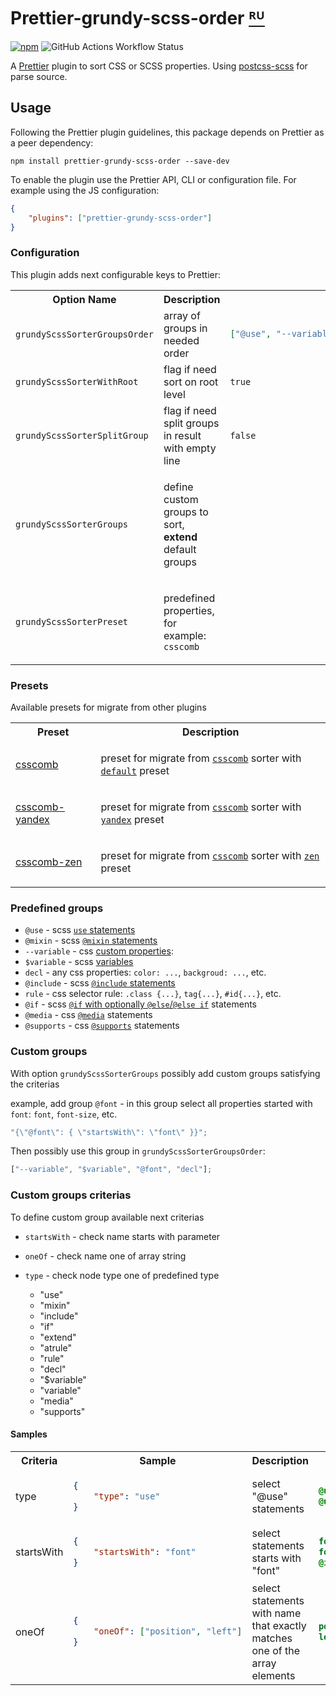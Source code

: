 # Prettier-grundy-scss-order [ᴿᵁ](ru/README.md)

[![npm][npm-badge]][npm] ![GitHub Actions Workflow Status][npm-build]

A [Prettier](https://prettier.io/) plugin to sort CSS or SCSS properties. Using [postcss-scss](https://github.com/postcss/postcss-scss) for parse source.

## Usage

Following the Prettier plugin guidelines, this package depends on Prettier as a peer dependency:

`npm install prettier-grundy-scss-order --save-dev`

To enable the plugin use the Prettier API, CLI or configuration file. For example using the JS configuration:

```json
{
    "plugins": ["prettier-grundy-scss-order"]
}
```

### Configuration

This plugin adds next configurable keys to Prettier:

<table>
<tr>
<th>Option Name</th>
<th>Description</th>
<th>Default value</th>
</tr>
<tr>
<td>

`grundyScssSorterGroupsOrder`</td>

<td>array of groups in needed order</td>
<td>

```json
["@use", "--variable", "$variable", "@if", "decl", "@include", "@mixin", "rule"]
```

</td>
</tr>
<tr>
<td>

`grundyScssSorterWithRoot`</td>

<td>flag if need sort on root level</td>
<td>

`true`</td>

<tr><td>

`grundyScssSorterSplitGroup`</td>

<td>flag if need split groups in result with empty line</td>
<td>

`false`</td>

</tr>
<tr><td>

`grundyScssSorterGroups`</td>

<td>

define custom groups to sort, **extend** default groups</td>

<td></td>

</tr>
<tr><td>

`grundyScssSorterPreset`</td>

<td>

predefined properties, for example: `csscomb`</td>

<td></td>

</tr>
    </table>

### Presets

Available presets for migrate from other plugins

<table>
<tr>
<th>Preset</th>
<th>Description</th>
</tr>
<tr>
<td>

[csscomb](src/presets/csscomb.mjs)

</td>
<td>

preset for migrate from [`csscomb`](https://github.com/csscomb/csscomb.js) sorter with [`default`](https://github.com/csscomb/csscomb.js/blob/dev/config/csscomb.json) preset</td>

</tr>
<tr>
<td>

[csscomb-yandex](src/presets/csscomb-yandex.mjs)</td>

<td>

preset for migrate from [`csscomb`](https://github.com/csscomb/csscomb.js) sorter with [`yandex`](https://github.com/csscomb/csscomb.js/blob/dev/config/yandex.json) preset</td>

</tr>
<tr>
<td>

[csscomb-zen](src/presets/csscomb-zen.mjs)</td>

<td>

preset for migrate from [`csscomb`](https://github.com/csscomb/csscomb.js) sorter with [`zen`](https://github.com/csscomb/csscomb.js/blob/dev/config/zen.json) preset</td>

</tr>
</table>

### Predefined groups

- `@use` - scss [`use` statements](https://sass-lang.com/documentation/at-rules/use/)
- `@mixin` - scss [`@mixin` statements](https://sass-lang.com/documentation/at-rules/mixin/)
- `--variable` - css [custom properties](https://developer.mozilla.org/en-US/docs/Web/CSS/--*):
- `$variable` - scss [variables](https://sass-lang.com/documentation/variables/)
- `decl` - any css properties: `color: ...`, `backgroud: ...`, etc.
- `@include` - scss [`@include` statements](https://sass-lang.com/documentation/at-rules/mixin/)
- `rule` - css selector rule: `.class {...}`, `tag{...}`, `#id{...}`, etc.
- `@if` - scss [`@if` with optionally `@else`/`@else if`](https://sass-lang.com/documentation/at-rules/control/if/) statements
- `@media` - css [`@media`](https://developer.mozilla.org/en-US/docs/Web/CSS/@media) statements
- `@supports` - css [`@supports`](https://developer.mozilla.org/en-US/docs/Web/CSS/@supports) statements

### Custom groups

With option `grundyScssSorterGroups` possibly add custom groups satisfying the criterias

example, add group `@font` - in this group select all properties started with `font`: `font`, `font-size`, etc.

```js
"{\"@font\": { \"startsWith\": \"font\" }}";
```

Then possibly use this group in `grundyScssSorterGroupsOrder`:

```js
["--variable", "$variable", "@font", "decl"];
```

### Custom groups criterias

To define custom group available next criterias

- `startsWith` - check name starts with parameter
- `oneOf` - check name one of array string
- `type` - check node type one of predefined type

    - "use"
    - "mixin"
    - "include"
    - "if"
    - "extend"
    - "atrule"
    - "rule"
    - "decl"
    - "$variable"
    - "variable"
    - "media"
    - "supports"

#### Samples

<table>
<tr>
<th width="5%">Criteria</th>
<th width="35%">Sample</th>
<th width="25%">Description</th>
<th >Applied to</th>
</tr>
<tr>
<td>type</td>
<td>

```json
{
    "type": "use"
}
```

</td>
<td>select "@use" statements</td>
<td>

```scss
@use "colors";
@use "colors" as c;
```

</td>
</tr>
<tr>
<td>startsWith</td>
<td>

```json
{
    "startsWith": "font"
}
```

</td>
<td>select statements starts with "font"</td>
<td>

```scss
font: "Courier New";
font-size: 10px;
@include fonts;
```

</td>
</tr>
<tr>
<td>oneOf</td>
<td>

```json
{
    "oneOf": ["position", "left"]
}
```

</td>
<td>select statements with name that exactly matches one of the array elements</td>
<td>

```scss
position: relative;
left: 10px;
```

</td>
</tr>
</table>

[npm]: https://www.npmjs.com/package/prettier-grundy-scss-order
[npm-badge]: https://img.shields.io/npm/v/prettier-grundy-scss-order?color=blue
[npm-build]: https://img.shields.io/github/actions/workflow/status/urffin/grundy-scss-order/npm-publish.yml?label=build
